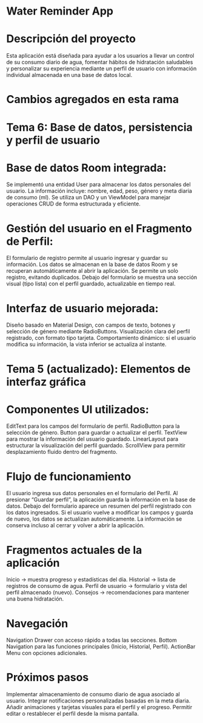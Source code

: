 # Water Reminder App
# Descripción del proyecto

Esta aplicación está diseñada para ayudar a los usuarios a llevar un control de su consumo diario de agua, fomentar hábitos de hidratación 
saludables y personalizar su experiencia mediante un perfil de usuario con información individual almacenada en una base de datos local.

# Cambios agregados en esta rama
# Tema 6: Base de datos, persistencia y perfil de usuario

# Base de datos Room integrada:
  Se implementó una entidad User para almacenar los datos personales del usuario.
  La información incluye: nombre, edad, peso, género y meta diaria de consumo (ml).
  Se utiliza un DAO y un ViewModel para manejar operaciones CRUD de forma estructurada y eficiente.

# Gestión del usuario en el Fragmento de Perfil:
  El formulario de registro permite al usuario ingresar y guardar su información.
  Los datos se almacenan en la base de datos Room y se recuperan automáticamente al abrir la aplicación.
  Se permite un solo registro, evitando duplicados.
  Debajo del formulario se muestra una sección visual (tipo lista) con el perfil guardado, actualizable en tiempo real.

# Interfaz de usuario mejorada:
  Diseño basado en Material Design, con campos de texto, botones y selección de género mediante RadioButtons.
  Visualización clara del perfil registrado, con formato tipo tarjeta.
  Comportamiento dinámico: si el usuario modifica su información, la vista inferior se actualiza al instante.

# Tema 5 (actualizado): Elementos de interfaz gráfica

# Componentes UI utilizados:
  EditText para los campos del formulario de perfil.
  RadioButton para la selección de género.
  Button para guardar o actualizar el perfil.
  TextView para mostrar la información del usuario guardado.
  LinearLayout para estructurar la visualización del perfil guardado.
  ScrollView para permitir desplazamiento fluido dentro del fragmento.

# Flujo de funcionamiento
  El usuario ingresa sus datos personales en el formulario del Perfil.
  Al presionar “Guardar perfil”, la aplicación guarda la información en la base de datos.
  Debajo del formulario aparece un resumen del perfil registrado con los datos ingresados.
  Si el usuario vuelve a modificar los campos y guarda de nuevo, los datos se actualizan automáticamente.
  La información se conserva incluso al cerrar y volver a abrir la aplicación.

# Fragmentos actuales de la aplicación
Inicio → muestra progreso y estadísticas del día.
Historial → lista de registros de consumo de agua.
Perfil de usuario → formulario y vista del perfil almacenado (nuevo).
Consejos → recomendaciones para mantener una buena hidratación.

# Navegación
  Navigation Drawer con acceso rápido a todas las secciones.
  Bottom Navigation para las funciones principales (Inicio, Historial, Perfil).
  ActionBar Menu con opciones adicionales.

# Próximos pasos
  Implementar almacenamiento de consumo diario de agua asociado al usuario.
  Integrar notificaciones personalizadas basadas en la meta diaria.
  Añadir animaciones y tarjetas visuales para el perfil y el progreso.
  Permitir editar o restablecer el perfil desde la misma pantalla.